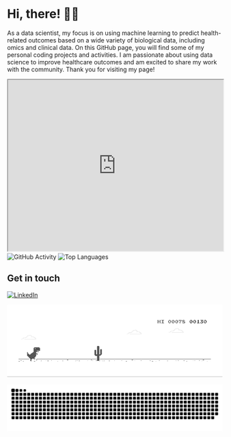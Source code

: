 # Hi, there! 👋🏻

As a data scientist, my focus is on using machine learning to predict health-related outcomes based on a wide variety of biological data, including omics and clinical data. On this GitHub page, you will find some of my personal coding projects and activities. I am passionate about using data science to improve healthcare outcomes and am excited to share my work with the community. Thank you for visiting my page!

<!-- Google Scholar Summary -->
<iframe src="https://scholar.google.com/citation_for_user?citation_for_user=3-pFVNQAAAAJ&hl=en" width="100%" height="400"></iframe>

<!-- GitHub Activity -->
<img src="https://github-readme-stats.vercel.app/api?username=ramtinz&show_icons=true" alt="GitHub Activity">

<!-- Top Languages -->
<img src="https://github-readme-stats.vercel.app/api/top-langs/?username=ramtinz&layout=compact" alt="Top Languages">

## Get in touch

[![LinkedIn](https://content.linkedin.com/content/dam/me/business/en-us/amp/brand-site/v2/bg/LI-Bug.svg.original.svg)](https://www.linkedin.com/in/rzm/)

![Dino](https://raw.githubusercontent.com/ramtinz/ramtinz/master/dino.gif)

![mycontribution](https://raw.githubusercontent.com/Platane/snk/output/github-contribution-grid-snake.svg)
